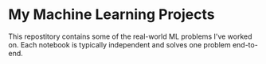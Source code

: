 # My Machine Learning Projects

This repostitory contains some of the real-world ML problems I've worked on. Each notebook is typically independent and solves one problem end-to-end.

